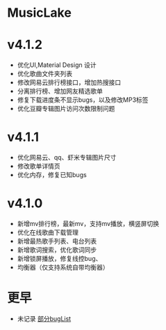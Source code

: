 # MusicLake

# v4.1.2
- 优化UI,Material Design 设计
- 优化歌曲文件夹列表
- 修改网易云排行榜接口，增加热搜接口
- 分离排行榜、增加网友精选歌单
- 修复下载进度条不显示bugs，以及修改MP3标签
- 优化豆瓣专辑图片访问次数限制问题

# v4.1.1
- 优化网易云、qq、虾米专辑图片尺寸
- 修改歌单详情页
- 优化内存，修复已知bugs

# v4.1.0
- 新增mv排行榜，最新mv，支持mv播放，横竖屏切换
- 优化在线歌曲下载管理
- 新增最热歌手列表、电台列表
- 新增歌词搜索，优化歌词同步
- 新增锁屏播放，修复线控bug、
- 均衡器（仅支持系统自带均衡器）
# 更早
- 未记录 [部分bugList](buglist.md)